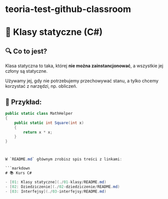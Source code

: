 # teoria-test-github-classroom


# 📘 Klasy statyczne (C#)

## 🔍 Co to jest?

Klasa statyczna to taka, której **nie można zainstancjonować**, a wszystkie jej człony są statyczne.

Używamy jej, gdy nie potrzebujemy przechowywać stanu, a tylko chcemy korzystać z narzędzi, np. obliczeń.

## 🧪 Przykład:

```csharp
public static class MathHelper
{
    public static int Square(int x)
    {
        return x * x;
    }
}



W `README.md` głównym zrobisz spis treści z linkami:

```markdown
# 📚 Kurs C#

- [01: Klasy statyczne](./01-klasy/README.md)
- [02: Dziedziczenie](./02-dziedziczenie/README.md)
- [03: Interfejsy](./03-interfejsy/README.md)
